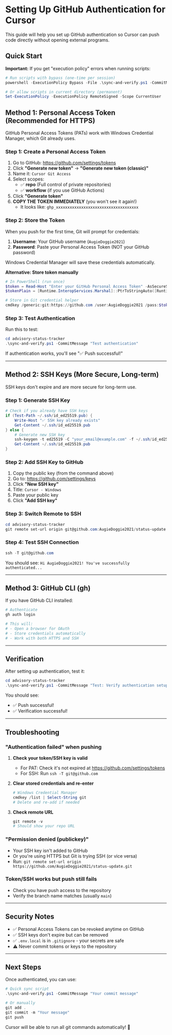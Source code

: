# Setting Up GitHub Authentication for Cursor

This guide will help you set up GitHub authentication so Cursor can push code directly without opening external programs.

## Quick Start

**Important:** If you get "execution policy" errors when running scripts:

```powershell
# Run scripts with bypass (one-time per session)
powershell -ExecutionPolicy Bypass -File .\sync-and-verify.ps1 -CommitMessage "Your message"

# Or allow scripts in current directory (permanent)
Set-ExecutionPolicy -ExecutionPolicy RemoteSigned -Scope CurrentUser
```

## Method 1: Personal Access Token (Recommended for HTTPS)

GitHub Personal Access Tokens (PATs) work with Windows Credential Manager, which Git already uses.

### Step 1: Create a Personal Access Token

1. Go to GitHub: https://github.com/settings/tokens
2. Click **"Generate new token"** → **"Generate new token (classic)"**
3. Name it: `Cursor Git Access`
4. Select scopes:
   - ✅ **repo** (Full control of private repositories)
   - ✅ **workflow** (if you use GitHub Actions)
5. Click **"Generate token"**
6. **COPY THE TOKEN IMMEDIATELY** (you won't see it again!)
   - It looks like: `ghp_xxxxxxxxxxxxxxxxxxxxxxxxxxxxxxxxxxxx`

### Step 2: Store the Token

When you push for the first time, Git will prompt for credentials:

1. **Username**: Your GitHub username (`AugieDoggie2021`)
2. **Password**: Paste your Personal Access Token (NOT your GitHub password)

Windows Credential Manager will save these credentials automatically.

**Alternative: Store token manually**

```powershell
# In PowerShell (run once)
$token = Read-Host "Enter your GitHub Personal Access Token" -AsSecureString
$tokenPlain = [Runtime.InteropServices.Marshal]::PtrToStringAuto([Runtime.InteropServices.Marshal]::SecureStringToBSTR($token))

# Store in Git credential helper
cmdkey /generic:git:https://github.com /user:AugieDoggie2021 /pass:$tokenPlain
```

### Step 3: Test Authentication

Run this to test:

```powershell
cd advisory-status-tracker
.\sync-and-verify.ps1 -CommitMessage "Test authentication"
```

If authentication works, you'll see "✅ Push successful!"

---

## Method 2: SSH Keys (More Secure, Long-term)

SSH keys don't expire and are more secure for long-term use.

### Step 1: Generate SSH Key

```powershell
# Check if you already have SSH keys
if (Test-Path ~/.ssh/id_ed25519.pub) {
    Write-Host "✅ SSH key already exists"
    Get-Content ~/.ssh/id_ed25519.pub
} else {
    # Generate new SSH key
    ssh-keygen -t ed25519 -C "your_email@example.com" -f ~/.ssh/id_ed25519 -N '""'
    Get-Content ~/.ssh/id_ed25519.pub
}
```

### Step 2: Add SSH Key to GitHub

1. Copy the public key (from the command above)
2. Go to: https://github.com/settings/keys
3. Click **"New SSH key"**
4. Title: `Cursor - Windows`
5. Paste your public key
6. Click **"Add SSH key"**

### Step 3: Switch Remote to SSH

```powershell
cd advisory-status-tracker
git remote set-url origin git@github.com:AugieDoggie2021/status-update.git
```

### Step 4: Test SSH Connection

```powershell
ssh -T git@github.com
```

You should see: `Hi AugieDoggie2021! You've successfully authenticated...`

---

## Method 3: GitHub CLI (gh)

If you have GitHub CLI installed:

```powershell
# Authenticate
gh auth login

# This will:
# - Open a browser for OAuth
# - Store credentials automatically
# - Work with both HTTPS and SSH
```

---

## Verification

After setting up authentication, test it:

```powershell
cd advisory-status-tracker
.\sync-and-verify.ps1 -CommitMessage "Test: Verify authentication setup"
```

You should see:
- ✅ Push successful!
- ✅ Verification successful!

---

## Troubleshooting

### "Authentication failed" when pushing

1. **Check your token/SSH key is valid**
   - For PAT: Check it's not expired at https://github.com/settings/tokens
   - For SSH: Run `ssh -T git@github.com`

2. **Clear stored credentials and re-enter**
   ```powershell
   # Windows Credential Manager
   cmdkey /list | Select-String git
   # Delete and re-add if needed
   ```

3. **Check remote URL**
   ```powershell
   git remote -v
   # Should show your repo URL
   ```

### "Permission denied (publickey)"

- Your SSH key isn't added to GitHub
- Or you're using HTTPS but Git is trying SSH (or vice versa)
- Run: `git remote set-url origin https://github.com/AugieDoggie2021/status-update.git`

### Token/SSH works but push still fails

- Check you have push access to the repository
- Verify the branch name matches (usually `main`)

---

## Security Notes

- ✅ Personal Access Tokens can be revoked anytime on GitHub
- ✅ SSH keys don't expire but can be removed
- ✅ `.env.local` is in `.gitignore` - your secrets are safe
- ⚠️ Never commit tokens or keys to the repository

---

## Next Steps

Once authenticated, you can use:

```powershell
# Quick sync script
.\sync-and-verify.ps1 -CommitMessage "Your commit message"

# Or manually
git add .
git commit -m "Your message"
git push
```

Cursor will be able to run all git commands automatically! 🎉

